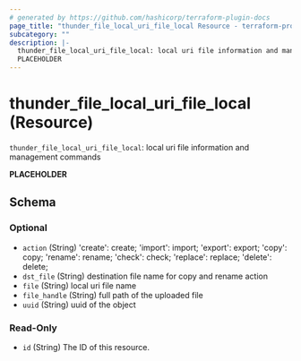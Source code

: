```yaml
---
# generated by https://github.com/hashicorp/terraform-plugin-docs
page_title: "thunder_file_local_uri_file_local Resource - terraform-provider-thunder"
subcategory: ""
description: |-
  thunder_file_local_uri_file_local: local uri file information and management commands
  PLACEHOLDER
---
```


# thunder_file_local_uri_file_local (Resource)

`thunder_file_local_uri_file_local`: local uri file information and management commands

__PLACEHOLDER__



<!-- schema generated by tfplugindocs -->
## Schema

### Optional

- `action` (String) 'create': create; 'import': import; 'export': export; 'copy': copy; 'rename': rename; 'check': check; 'replace': replace; 'delete': delete;
- `dst_file` (String) destination file name for copy and rename action
- `file` (String) local uri file name
- `file_handle` (String) full path of the uploaded file
- `uuid` (String) uuid of the object

### Read-Only

- `id` (String) The ID of this resource.


